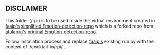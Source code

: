 ## DISCLAIMER

This folder (/rpi) is to be used inside the virtual environment created in [faaip's](https://github.com/faaip/) [simplified Emotion-detection-repo](https://github.com/faaip/Emotion-detection) which is a forked repo from [atulapra's](https://github.com/atulapra) [original Emotion-detection-repo](https://github.com/atulapra/Emotion-detection). 

Follow installation process and replace [faaip's](https://github.com/faaip/) existing run.py with the content of ./cocktail-io/rpi/...
